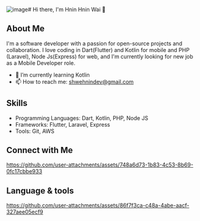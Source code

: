 ![image](https://github.com/user-attachments/assets/bd046245-1202-4888-9346-ad9deea8335e)# Hi there, I'm Hnin Hnin Wai 👋

## About Me

I'm a software developer with a passion for open-source projects and collaboration. I love coding in Dart(Flutter) and Kotlin for mobile and PHP (Laravel), Node Js(Express) for web, and I'm currently looking for new job as a Mobile Developer role.

- 🌱 I’m currently learning Kotlin
- 📫 How to reach me: shwehnindev@gmail.com

## Skills

- Programming Languages: Dart, Kotlin, PHP, Node JS
- Frameworks: Flutter, Laravel, Express
- Tools: Git, AWS

## Connect with Me

https://github.com/user-attachments/assets/748a6d73-1b83-4c53-8b69-0fc17cbbe933

## Language & tools
https://github.com/user-attachments/assets/86f7f3ca-c48a-4abe-aacf-327aee05ecf9


